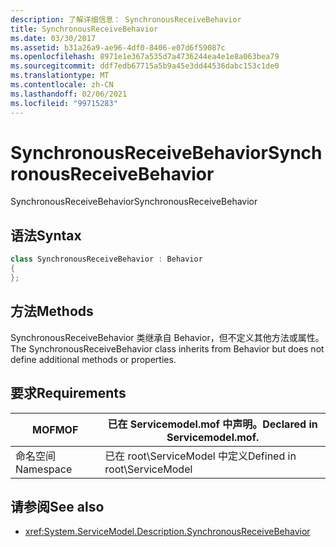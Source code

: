 ```yaml
---
description: 了解详细信息： SynchronousReceiveBehavior
title: SynchronousReceiveBehavior
ms.date: 03/30/2017
ms.assetid: b31a26a9-ae96-4df0-8406-e07d6f59087c
ms.openlocfilehash: 8971e1e367a535d7a4736244ea4e1e8a063bea79
ms.sourcegitcommit: ddf7edb67715a5b9a45e3dd44536dabc153c1de0
ms.translationtype: MT
ms.contentlocale: zh-CN
ms.lasthandoff: 02/06/2021
ms.locfileid: "99715283"
---
```

# <a name="synchronousreceivebehavior"></a><span data-ttu-id="a37cb-103">SynchronousReceiveBehavior</span><span class="sxs-lookup"><span data-stu-id="a37cb-103">SynchronousReceiveBehavior</span></span>

<span data-ttu-id="a37cb-104">SynchronousReceiveBehavior</span><span class="sxs-lookup"><span data-stu-id="a37cb-104">SynchronousReceiveBehavior</span></span>  
  
## <a name="syntax"></a><span data-ttu-id="a37cb-105">语法</span><span class="sxs-lookup"><span data-stu-id="a37cb-105">Syntax</span></span>  
  
```csharp
class SynchronousReceiveBehavior : Behavior  
{  
};  
```  
  
## <a name="methods"></a><span data-ttu-id="a37cb-106">方法</span><span class="sxs-lookup"><span data-stu-id="a37cb-106">Methods</span></span>  

 <span data-ttu-id="a37cb-107">SynchronousReceiveBehavior 类继承自 Behavior，但不定义其他方法或属性。</span><span class="sxs-lookup"><span data-stu-id="a37cb-107">The SynchronousReceiveBehavior class inherits from Behavior but does not define additional methods or properties.</span></span>  
  
## <a name="requirements"></a><span data-ttu-id="a37cb-108">要求</span><span class="sxs-lookup"><span data-stu-id="a37cb-108">Requirements</span></span>  
  
|<span data-ttu-id="a37cb-109">MOF</span><span class="sxs-lookup"><span data-stu-id="a37cb-109">MOF</span></span>|<span data-ttu-id="a37cb-110">已在 Servicemodel.mof 中声明。</span><span class="sxs-lookup"><span data-stu-id="a37cb-110">Declared in Servicemodel.mof.</span></span>|  
|---------|-----------------------------------|  
|<span data-ttu-id="a37cb-111">命名空间</span><span class="sxs-lookup"><span data-stu-id="a37cb-111">Namespace</span></span>|<span data-ttu-id="a37cb-112">已在 root\ServiceModel 中定义</span><span class="sxs-lookup"><span data-stu-id="a37cb-112">Defined in root\ServiceModel</span></span>|  
  
## <a name="see-also"></a><span data-ttu-id="a37cb-113">请参阅</span><span class="sxs-lookup"><span data-stu-id="a37cb-113">See also</span></span>

- <xref:System.ServiceModel.Description.SynchronousReceiveBehavior>
